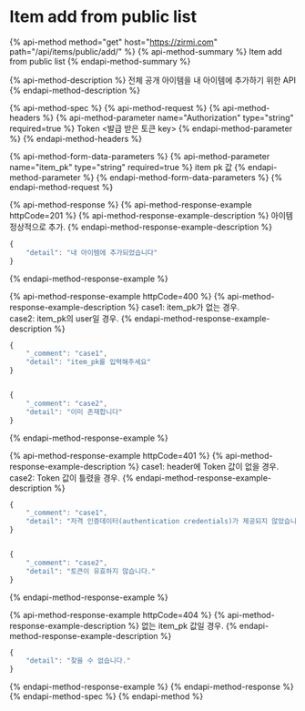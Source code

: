 # Item add from public list

{% api-method method="get" host="https://zirmi.com" path="/api/items/public/add/" %}
{% api-method-summary %}
Item add from public list
{% endapi-method-summary %}

{% api-method-description %}
전체 공개 아이템을 내 아이템에 추가하기 위한 API
{% endapi-method-description %}

{% api-method-spec %}
{% api-method-request %}
{% api-method-headers %}
{% api-method-parameter name="Authorization" type="string" required=true %}
Token &lt;발급 받은 토큰 key&gt;
{% endapi-method-parameter %}
{% endapi-method-headers %}

{% api-method-form-data-parameters %}
{% api-method-parameter name="item\_pk" type="string" required=true %}
item pk 값
{% endapi-method-parameter %}
{% endapi-method-form-data-parameters %}
{% endapi-method-request %}

{% api-method-response %}
{% api-method-response-example httpCode=201 %}
{% api-method-response-example-description %}
아이템 정상적으로 추가.
{% endapi-method-response-example-description %}

```javascript
{
    "detail": "내 아이템에 추가되었습니다"
}
```
{% endapi-method-response-example %}

{% api-method-response-example httpCode=400 %}
{% api-method-response-example-description %}
case1: item\_pk가 없는 경우.  
case2: item\_pk의 user일 경우.
{% endapi-method-response-example-description %}

```javascript
{
    "_comment": "case1",
    "detail": "item_pk를 입력해주세요"
}


{
    "_comment": "case2",
    "detail": "이미 존재합니다"
}
```
{% endapi-method-response-example %}

{% api-method-response-example httpCode=401 %}
{% api-method-response-example-description %}
case1: header에 Token 값이 없을 경우.  
case2: Token 값이 틀렸을 경우.
{% endapi-method-response-example-description %}

```javascript
{
    "_comment": "case1",
    "detail": "자격 인증데이터(authentication credentials)가 제공되지 않았습니다."
}


{
    "_comment": "case2",
    "detail": "토큰이 유효하지 않습니다."
}
```
{% endapi-method-response-example %}

{% api-method-response-example httpCode=404 %}
{% api-method-response-example-description %}
없는 item\_pk 값일 경우.
{% endapi-method-response-example-description %}

```javascript
{
    "detail": "찾을 수 없습니다."
}
```
{% endapi-method-response-example %}
{% endapi-method-response %}
{% endapi-method-spec %}
{% endapi-method %}


